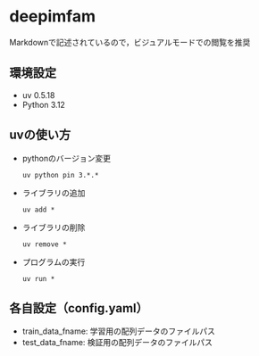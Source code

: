 # deepimfam

Markdownで記述されているので，ビジュアルモードでの閲覧を推奨 

## 環境設定
- uv 0.5.18
- Python 3.12

## uvの使い方
- pythonのバージョン変更
    ```bash:
    uv python pin 3.*.*
    ```

- ライブラリの追加
    ```bash:
    uv add *
    ```

- ライブラリの削除
    ```bash:
    uv remove *
    ```

- プログラムの実行
    ```bash:
    uv run *
    ```

## 各自設定（config.yaml）
- train_data_fname: 学習用の配列データのファイルパス
- test_data_fname: 検証用の配列データのファイルパス